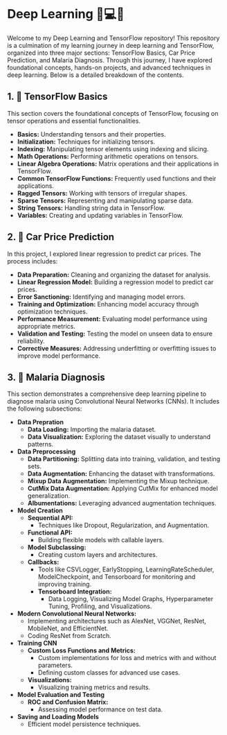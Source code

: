 # Deep Learning 🧠💻📘

Welcome to my Deep Learning and TensorFlow repository! This repository is a culmination of my learning journey in deep learning and TensorFlow, organized into three major sections: TensorFlow Basics, Car Price Prediction, and Malaria Diagnosis. Through this journey, I have explored foundational concepts, hands-on projects, and advanced techniques in deep learning. Below is a detailed breakdown of the contents.

## 1. 🔧 TensorFlow Basics

This section covers the foundational concepts of TensorFlow, focusing on tensor operations and essential functionalities.
* **Basics:** Understanding tensors and their properties.
* **Initialization:** Techniques for initializing tensors.
* **Indexing:** Manipulating tensor elements using indexing and slicing.
* **Math Operations:** Performing arithmetic operations on tensors.
* **Linear Algebra Operations:** Matrix operations and their applications in TensorFlow.
* **Common TensorFlow Functions:** Frequently used functions and their applications.
* **Ragged Tensors:** Working with tensors of irregular shapes.
* **Sparse Tensors:** Representing and manipulating sparse data.
* **String Tensors:** Handling string data in TensorFlow.
* **Variables:** Creating and updating variables in TensorFlow.

## 2. 🚗 Car Price Prediction

In this project, I explored linear regression to predict car prices. The process includes:
* **Data Preparation:** Cleaning and organizing the dataset for analysis.
* **Linear Regression Model:** Building a regression model to predict car prices.
* **Error Sanctioning:** Identifying and managing model errors.
* **Training and Optimization:** Enhancing model accuracy through optimization techniques.
* **Performance Measurement:** Evaluating model performance using appropriate metrics.
* **Validation and Testing:** Testing the model on unseen data to ensure reliability.
* **Corrective Measures:** Addressing underfitting or overfitting issues to improve model performance.

## 3. 🦠 Malaria Diagnosis

This section demonstrates a comprehensive deep learning pipeline to diagnose malaria using Convolutional Neural Networks (CNNs). It includes the following subsections:
* **Data Prepration**
  *  **Data Loading:** Importing the malaria dataset.
  *  **Data Visualization:** Exploring the dataset visually to understand patterns.
* **Data Preprocessing**
  * **Data Partitioning:** Splitting data into training, validation, and testing sets.
  * **Data Augmentation:** Enhancing the dataset with transformations.
  * **Mixup Data Augmentation:** Implementing the Mixup technique.
  * **CutMix Data Augmentation:** Applying CutMix for enhanced model generalization.
  * **Albumentations:** Leveraging advanced augmentation techniques.
* **Model Creation**
  * **Sequential API:**
     * Techniques like Dropout, Regularization, and Augmentation.
  * **Functional API:**
     * Building flexible models with callable layers.
  * **Model Subclassing:**
     * Creating custom layers and architectures.
  * **Callbacks:**
     * Tools like CSVLogger, EarlyStopping, LearningRateScheduler, ModelCheckpoint, and Tensorboard for monitoring and improving training.
     * **Tensorboard Integration:**
        * Data Logging, Visualizing Model Graphs, Hyperparameter Tuning, Profiling, and Visualizations.
* **Modern Convolutional Neural Networks:**
  * Implementing architectures such as AlexNet, VGGNet, ResNet, MobileNet, and EfficientNet.
  * Coding ResNet from Scratch.
* **Training CNN**
  * **Custom Loss Functions and Metrics:**
    * Custom implementations for loss and metrics with and without parameters.
    * Defining custom classes for advanced use cases.
  * **Visualizations:**
    * Visualizing training metrics and results.
* **Model Evaluation and Testing**
  * **ROC and Confusion Matrix:**
    * Assessing model performance on test data.
* **Saving and Loading Models**
  * Efficient model persistence techniques. 








